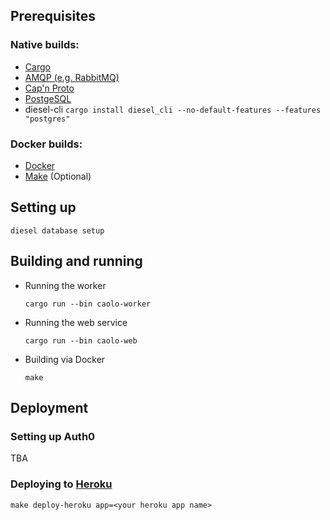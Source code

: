 ## Prerequisites

### Native builds:

- [Cargo](https://doc.rust-lang.org/cargo/getting-started/installation.html)
- [AMQP (e.g. RabbitMQ)](hhttps://www.rabbitmq.com/)
- [Cap'n Proto](https://capnproto.org/)
- [PostgeSQL](https://www.postgresql.org/)
- diesel-cli `cargo install diesel_cli --no-default-features --features "postgres"`

### Docker builds:

- [Docker](https://www.docker.com/)
- [Make](https://www.gnu.org/software/make/) (Optional)

## Setting up

```
diesel database setup
```

## Building and running

- Running the worker

  ```
  cargo run --bin caolo-worker
  ```

- Running the web service

  ```
  cargo run --bin caolo-web
  ```

- Building via Docker
  ```
  make
  ```

## Deployment

### Setting up Auth0

TBA

### Deploying to [Heroku](https://heroku.com)

`make deploy-heroku app=<your heroku app name>`
